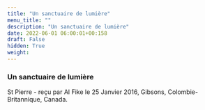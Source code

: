 ```yaml
---
title: "Un sanctuaire de lumière"
menu_title: ""
description: "Un sanctuaire de lumière"
date: 2022-06-01 06:00:01+00:158
draft: False
hidden: True
weight:
---
```

### Un sanctuaire de lumière

St Pierre - reçu par Al Fike le 25 Janvier 2016, Gibsons, Colombie-Britannique, Canada.



